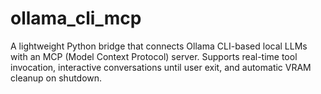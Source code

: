 # ollama_cli_mcp
A lightweight Python bridge that connects Ollama CLI-based local LLMs with an MCP (Model Context Protocol) server. Supports real-time tool invocation, interactive conversations until user exit, and automatic VRAM cleanup on shutdown.
